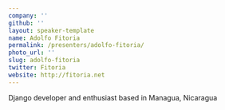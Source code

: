 ```yaml
---
company: ''
github: ''
layout: speaker-template
name: Adolfo Fitoria
permalink: /presenters/adolfo-fitoria/
photo_url: ''
slug: adolfo-fitoria
twitter: Fitoria
website: http://fitoria.net
---
```


Django developer and enthusiast based in Managua, Nicaragua

